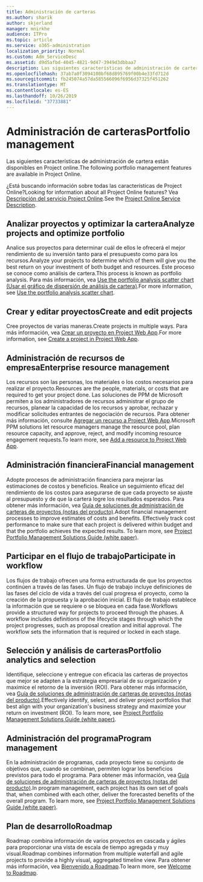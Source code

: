 ```yaml
---
title: Administración de carteras
ms.author: sharik
author: skjerland
manager: mnirkhe
audience: ITPro
ms.topic: article
ms.service: o365-administration
localization_priority: Normal
ms.custom: Adm_ServiceDesc
ms.assetid: d9d5afbd-4045-4821-9d47-3949d3dbbaa7
description: Las siguientes características de administración de cartera están disponibles en Project online.
ms.openlocfilehash: 37ab7a0f3094100bf68d895769f00b4e33fd712d
ms.sourcegitcommit: fb245074a57da585566096f6956d37325f451262
ms.translationtype: MT
ms.contentlocale: es-ES
ms.lasthandoff: 10/26/2019
ms.locfileid: "37733881"
---
```

# <a name="portfolio-management"></a><span data-ttu-id="0fd46-103">Administración de carteras</span><span class="sxs-lookup"><span data-stu-id="0fd46-103">Portfolio management</span></span>

<span data-ttu-id="0fd46-104">Las siguientes características de administración de cartera están disponibles en Project online.</span><span class="sxs-lookup"><span data-stu-id="0fd46-104">The following portfolio management features are available in Project Online.</span></span>
  
<span data-ttu-id="0fd46-105">¿Está buscando información sobre todas las características de Project Online?</span><span class="sxs-lookup"><span data-stu-id="0fd46-105">Looking for information about all Project Online features?</span></span> <span data-ttu-id="0fd46-106">Vea [Descripción del servicio Project Online](project-online-service-description.md).</span><span class="sxs-lookup"><span data-stu-id="0fd46-106">See the [Project Online Service Description](project-online-service-description.md).</span></span>
  
## <a name="analyze-projects-and-optimize-portfolio"></a><span data-ttu-id="0fd46-107">Analizar proyectos y optimizar la cartera</span><span class="sxs-lookup"><span data-stu-id="0fd46-107">Analyze projects and optimize portfolio</span></span>

<span data-ttu-id="0fd46-108">Analice sus proyectos para determinar cuál de ellos le ofrecerá el mejor rendimiento de su inversión tanto para el presupuesto como para los recursos.</span><span class="sxs-lookup"><span data-stu-id="0fd46-108">Analyze your projects to determine which of them will give you the best return on your investment of both budget and resources.</span></span> <span data-ttu-id="0fd46-109">Este proceso se conoce como análisis de cartera.</span><span class="sxs-lookup"><span data-stu-id="0fd46-109">This process is known as portfolio analysis.</span></span> <span data-ttu-id="0fd46-110">Para más información, vea [Use the portfolio analysis scatter chart (Usar el gráfico de dispersión de análisis de cartera)](https://go.microsoft.com/fwlink/?LinkID=823665&amp;clcid=0x409).</span><span class="sxs-lookup"><span data-stu-id="0fd46-110">For more information, see [Use the portfolio analysis scatter chart](https://go.microsoft.com/fwlink/?LinkID=823665&amp;clcid=0x409).</span></span>
  
## <a name="create-and-edit-projects"></a><span data-ttu-id="0fd46-111">Crear y editar proyectos</span><span class="sxs-lookup"><span data-stu-id="0fd46-111">Create and edit projects</span></span>

<span data-ttu-id="0fd46-112">Cree proyectos de varias maneras.</span><span class="sxs-lookup"><span data-stu-id="0fd46-112">Create projects in multiple ways.</span></span> <span data-ttu-id="0fd46-113">Para más información, vea [Crear un proyecto en Project Web App](https://go.microsoft.com/fwlink/?LinkID=746895&amp;clcid=0x409).</span><span class="sxs-lookup"><span data-stu-id="0fd46-113">For more information, see [Create a project in Project Web App](https://go.microsoft.com/fwlink/?LinkID=746895&amp;clcid=0x409).</span></span>
  
## <a name="enterprise-resource-management"></a><span data-ttu-id="0fd46-114">Administración de recursos de empresa</span><span class="sxs-lookup"><span data-stu-id="0fd46-114">Enterprise resource management</span></span>

<span data-ttu-id="0fd46-115">Los recursos son las personas, los materiales o los costos necesarios para realizar el proyecto.</span><span class="sxs-lookup"><span data-stu-id="0fd46-115">Resources are the people, materials, or costs that are required to get your project done.</span></span> <span data-ttu-id="0fd46-116">Las soluciones de PPM de Microsoft permiten a los administradores de recursos administrar el grupo de recursos, planear la capacidad de los recursos y aprobar, rechazar y modificar solicitudes entrantes de negociación de recursos. Para obtener más información, consulte [Agregar un recurso a Project Web App](https://go.microsoft.com/fwlink/p/?LinkId=271320).</span><span class="sxs-lookup"><span data-stu-id="0fd46-116">Microsoft PPM solutions let resource managers manage the resource pool, plan resource capacity, and approve, reject, and modify incoming resource engagement requests.To learn more, see [Add a resource to Project Web App](https://go.microsoft.com/fwlink/p/?LinkId=271320).</span></span>
  
## <a name="financial-management"></a><span data-ttu-id="0fd46-117">Administración financiera</span><span class="sxs-lookup"><span data-stu-id="0fd46-117">Financial management</span></span>

<span data-ttu-id="0fd46-p105">Adopte procesos de administración financiera para mejorar las estimaciones de costos y beneficios. Realice un seguimiento eficaz del rendimiento de los costos para asegurarse de que cada proyecto se ajuste al presupuesto y de que la cartera logre los resultados esperados. Para obtener más información, vea [Guía de soluciones de administración de carteras de proyectos (notas del producto)](https://go.microsoft.com/fwlink/p/?LinkId=402633).</span><span class="sxs-lookup"><span data-stu-id="0fd46-p105">Adopt financial management processes to improve estimates of costs and benefits. Effectively track cost performance to make sure that each project is delivered within budget and that the portfolio achieves the expected results. To learn more, see [Project Portfolio Management Solutions Guide (white paper)](https://go.microsoft.com/fwlink/p/?LinkId=402633).</span></span>
  
## <a name="participate-in-workflow"></a><span data-ttu-id="0fd46-121">Participar en el flujo de trabajo</span><span class="sxs-lookup"><span data-stu-id="0fd46-121">Participate in workflow</span></span>

<span data-ttu-id="0fd46-p106">Los flujos de trabajo ofrecen una forma estructurada de que los proyectos continúen a través de las fases. Un flujo de trabajo incluye definiciones de las fases del ciclo de vida a través del cual progresa el proyecto, como la creación de la propuesta y la aprobación inicial. El flujo de trabajo establece la información que se requiere o se bloquea en cada fase.</span><span class="sxs-lookup"><span data-stu-id="0fd46-p106">Workflows provide a structured way for projects to proceed through the phases. A workflow includes definitions of the lifecycle stages through which the project progresses, such as proposal creation and initial approval. The workflow sets the information that is required or locked in each stage.</span></span>
  
## <a name="portfolio-analytics-and-selection"></a><span data-ttu-id="0fd46-125">Selección y análisis de carteras</span><span class="sxs-lookup"><span data-stu-id="0fd46-125">Portfolio analytics and selection</span></span>

<span data-ttu-id="0fd46-p107">Identifique, seleccione y entregue con eficacia las carteras de proyectos que mejor se adapten a la estrategia empresarial de su organización y maximice el retorno de la inversión (ROI). Para obtener más información, vea [Guía de soluciones de administración de carteras de proyectos (notas del producto)](https://go.microsoft.com/fwlink/p/?LinkId=402633).</span><span class="sxs-lookup"><span data-stu-id="0fd46-p107">Effectively identify, select, and deliver project portfolios that best align with your organization's business strategy and maximize your return on investment (ROI). To learn more, see [Project Portfolio Management Solutions Guide (white paper)](https://go.microsoft.com/fwlink/p/?LinkId=402633).</span></span>
  
## <a name="program-management"></a><span data-ttu-id="0fd46-128">Administración del programa</span><span class="sxs-lookup"><span data-stu-id="0fd46-128">Program management</span></span>

<span data-ttu-id="0fd46-p108">En la administración de programas, cada proyecto tiene su conjunto de objetivos que, cuando se combinan, permiten lograr los beneficios previstos para todo el programa. Para obtener más información, vea [Guía de soluciones de administración de carteras de proyectos (notas del producto)](https://go.microsoft.com/fwlink/p/?LinkId=402633).</span><span class="sxs-lookup"><span data-stu-id="0fd46-p108">In program management, each project has its own set of goals that, when combined with each other, deliver the forecasted benefits of the overall program. To learn more, see [Project Portfolio Management Solutions Guide (white paper)](https://go.microsoft.com/fwlink/p/?LinkId=402633).</span></span>
  
## <a name="roadmap"></a><span data-ttu-id="0fd46-131">Plan de desarrollo</span><span class="sxs-lookup"><span data-stu-id="0fd46-131">Roadmap</span></span>

<span data-ttu-id="0fd46-132">Roadmap combina información de varios proyectos en cascada y ágiles para proporcionar una vista de escala de tiempo agregada y muy visual.</span><span class="sxs-lookup"><span data-stu-id="0fd46-132">Roadmap combines information from multiple waterfall and agile projects to provide a highly visual, aggregated timeline view.</span></span> <span data-ttu-id="0fd46-133">Para obtener más información, vea [Bienvenido a Roadmap](https://support.office.com/article/video-welcome-to-roadmap-57764149-51b8-468f-a50d-9ea6a4fd835a).</span><span class="sxs-lookup"><span data-stu-id="0fd46-133">To learn more, see [Welcome to Roadmap](https://support.office.com/article/video-welcome-to-roadmap-57764149-51b8-468f-a50d-9ea6a4fd835a).</span></span>

